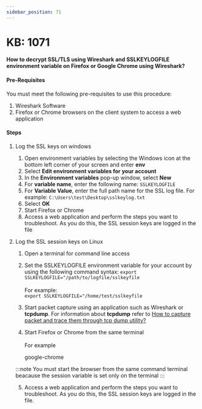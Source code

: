 ```yaml
---
sidebar_position: 71
---
```


# KB: 1071

#### How to decrypt SSL/TLS using Wireshark and SSLKEYLOGFILE environment variable on Firefox or Google Chrome using Wireshark?


#### Pre-Requisites

You must meet the following pre-requisites to use this procedure: 

   1. Wireshark Software
   2. Firefox or Chrome browsers on the client system to access a web application

#### Steps

   1. Log the SSL keys on windows
      
      1. Open environment variables by selecting the Windows icon at the bottom left corner of your screen and enter **env**
      2. Select **Edit environment variables for your account**
      3. In the **Environment variables** pop-up window, select **New**
      4. For **variable name**, enter the following name:  `SSLKEYLOGFILE`
      5. For **Variable Value**, enter the full path name for the SSL log file. For example: `C:\Users\test\Desktop\sslkeylog.txt`
      6. Select **OK**
      7. Start Firefox or Chrome
      8. Access a web application and perform the steps you want to troubleshoot. As you do this, the SSL session keys are logged in the file
   
   2. Log the SSL session keys on Linux
      
      1. Open a terminal for command line access
      2. Set the SSLKEYLOGFILE environment variable for your account by using the following command syntax: `export SSLKEYLOGFILE="/path/to/logfile/sslkeyfile` <br/><br/> For example: <br/> `export SSLKEYLOGFILE="/home/test/sslkeyfile`
      3. Start packet capture using an application such as Wireshark or **tcpdump**. For information about **tcpdump** refer to [How to capture packet and trace them through tcp dump utility?](./kb-1069.md)
      4. Start Firefox or Chrome from the same terminal <br/> <br/>
        For example

            google-chrome
        
        :::note
        You must start the browser from the same command terminal beacause the session variable is set only on the terminal
        :::
       
      5. Access a web application and perform the steps you want to troubleshoot. As you do this, the SSL session keys are logged in the file.